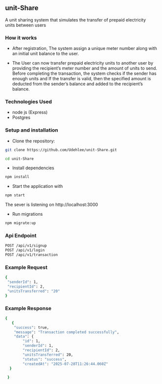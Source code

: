 ## unit-Share
A unit sharing system that simulates the transfer of prepaid electricity units between users

### How it works
- After registration, The system assign a unique meter number along with an initial unit balance to the user. 

- The User can now transfer prepaid electricity units to another user by providing the recipient’s meter number and the amount of units to send. Before completing the transaction, the system checks if the sender has enough units and If the transfer is valid, then the specified amount is deducted from the sender’s balance and added to the recipient’s balance. 

### Technologies Used
- node js (Express) 
- Postgres

### Setup and installation
- Clone the repository:
```sh 
git clone https://github.com/Udehlee/unit-Share.git
```

```sh
cd unit-Share
 ```

- Install dependencies 
```sh
npm install
```

- Start the application with
 ```sh
npm start
```
The sever is listening on http://localhost:3000

- Run migrations
 ```sh
npm migrate:up
```
### Api Endpoint

```sh
POST /api/v1/signup
POST /api/v1/login
POST /api/v1/transaction
```

### Example Request
 ```sh
{
  "senderId": 1,
  "recipientId": 2,
  "unitsTransferred": "20"
}

```

### Example Response
```sh
{
   {
    "success": true,
    "message": "Transaction completed successfully",
    "data": {
        "id": 1,
        "senderId": 1,
        "recipientId": 2,
        "unitsTransferred": 20,
        "status": "success",
        "createdAt": "2025-07-28T11:26:44.060Z"
  }
  
 }

```
